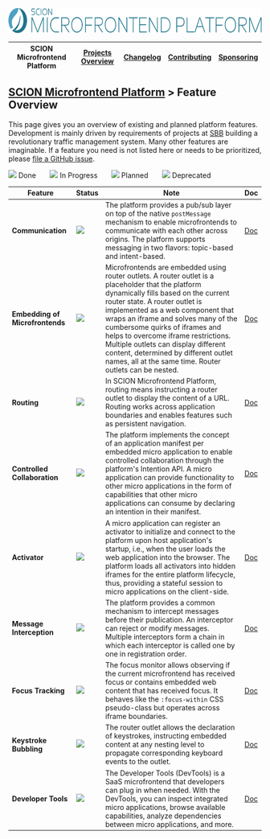 <a href="/README.md"><img src="/resources/branding/scion-microfrontend-platform-banner.svg" height="50" alt="SCION Microfrontend Platform"></a>

| SCION Microfrontend Platform | [Projects Overview][menu-projects-overview] | [Changelog][menu-changelog] | [Contributing][menu-contributing] | [Sponsoring][menu-sponsoring] |  
| --- | --- | --- | --- | --- |

## [SCION Microfrontend Platform][menu-home] > Feature Overview

This page gives you an overview of existing and planned platform features. Development is mainly driven by requirements of projects at [SBB][link-company-sbb] building a revolutionary traffic management system. Many other features are imaginable. If a feature you need is not listed here or needs to be prioritized, please [file a GitHub issue](https://github.com/SchweizerischeBundesbahnen/scion-microfrontend-platform/issues/new?template=feature_request.md).


[![][done]](#) Done&nbsp;&nbsp;&nbsp;&nbsp;&nbsp;&nbsp;
[![][progress]](#) In Progress&nbsp;&nbsp;&nbsp;&nbsp;&nbsp;&nbsp;
[![][planned]](#) Planned&nbsp;&nbsp;&nbsp;&nbsp;&nbsp;&nbsp;
[![][deprecated]](#) Deprecated

|Feature|Status|Note|Doc
|-|-|-|-|
|**Communication**|[![][done]](#)|The platform provides a pub/sub layer on top of the native `postMessage` mechanism to enable microfrontends to communicate with each other across origins. The platform supports messaging in two flavors: topic-based and intent-based.|[Doc](https://scion-microfrontend-platform-developer-guide.vercel.app/#chapter:cross-application-communication)
|**Embedding of Microfrontends**|[![][done]](#)|Microfrontends are embedded using router outlets. A router outlet is a placeholder that the platform dynamically fills based on the current router state. A router outlet is implemented as a web component that wraps an iframe and solves many of the cumbersome quirks of iframes and helps to overcome iframe restrictions. Multiple outlets can display different content, determined by different outlet names, all at the same time. Router outlets can be nested.|[Doc](https://scion-microfrontend-platform-developer-guide.vercel.app/#chapter:router-outlet)
|**Routing**|[![][done]](#)|In SCION Microfrontend Platform, routing means instructing a router outlet to display the content of a URL. Routing works across application boundaries and enables features such as persistent navigation.|[Doc](https://scion-microfrontend-platform-developer-guide.vercel.app/#chapter:routing)
|**Controlled Collaboration**|[![][done]](#)|The platform implements the concept of an application manifest per embedded micro application to enable controlled collaboration through the platform's Intention API. A micro application can provide functionality to other micro applications in the form of capabilities that other micro applications can consume by declaring an intention in their manifest.|[Doc](https://scion-microfrontend-platform-developer-guide.vercel.app/#chapter:intention-api)
|**Activator**|[![][done]](#)|A micro application can register an activator to initialize and connect to the platform upon host application's startup, i.e., when the user loads the web application into the browser. The platform loads all activators into hidden iframes for the entire platform lifecycle, thus, providing a stateful session to micro applications on the client-side.|[Doc](https://scion-microfrontend-platform-developer-guide.vercel.app/#chapter:activator)
|**Message Interception**|[![][done]](#)|The platform provides a common mechanism to intercept messages before their publication. An interceptor can reject or modify messages. Multiple interceptors form a chain in which each interceptor is called one by one in registration order.|[Doc](https://scion-microfrontend-platform-developer-guide.vercel.app/#chapter:message-interception)
|**Focus Tracking**|[![][done]](#)|The focus monitor allows observing if the current microfrontend has received focus or contains embedded web content that has received focus. It behaves like the `:focus-within` CSS pseudo-class but operates across iframe boundaries.|[Doc](https://scion-microfrontend-platform-developer-guide.vercel.app/#chapter:monitoring-focus)
|**Keystroke Bubbling**|[![][done]](#)|The router outlet allows the declaration of keystrokes, instructing embedded content at any nesting level to propagate corresponding keyboard events to the outlet.|[Doc](https://scion-microfrontend-platform-developer-guide.vercel.app/#chapter:router-outlet:keystroke-bubbling)
|**Developer Tools**|[![][done]](#)|The Developer Tools (DevTools) is a SaaS microfrontend that developers can plug in when needed. With the DevTools, you can inspect integrated micro applications, browse available capabilities, analyze dependencies between micro applications, and more.|[Doc](https://scion-microfrontend-platform-developer-guide.vercel.app/#chapter:dev-tools)

[done]: /docs/site/images/icon-done.svg
[progress]: /docs/site/images/icon-in-progress.svg
[planned]: /docs/site/images/icon-planned.svg
[deprecated]: /docs/site/images/icon-deprecated.svg

[link-company-sbb]: http://www.sbb.ch

[menu-home]: /README.md
[menu-projects-overview]: /docs/site/projects-overview.md
[menu-changelog]: /docs/site/changelog/changelog.md
[menu-contributing]: /CONTRIBUTING.md
[menu-sponsoring]: /docs/site/sponsoring.md
